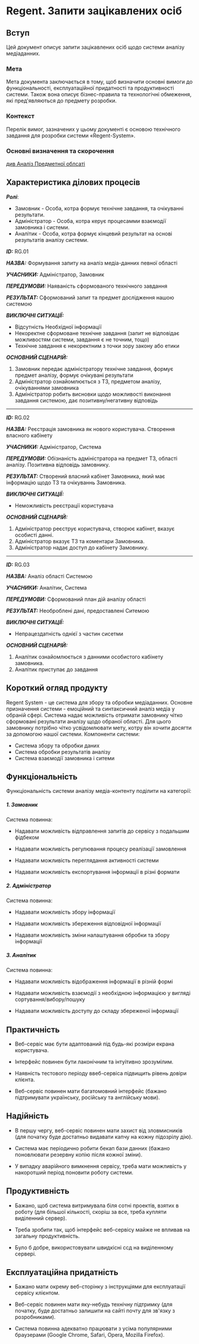 # Regent. Запити зацікавлених осіб

## Вступ

Цей документ описує запити зацікавлених осіб щодо системи аналізу медіаданних.

### Мета 

Мета документа заключається в тому, щоб визначити основні вимоги до функціональності, експлуатаційної придатності та продуктивності системи. Також вона описує бізнес-правила та технологічні обмеження, які пред'являються до предмету розробки.  

### Контекст

Перелік вимог, зазначених у цьому документі є основою технічного завдання для розробки системи «Regent-System».

### Основні визначення та скорочення

[див Аналіз Предметної облсаті](requirements/state_of_art.md)


## Характеристика ділових процесів

***Ролі***:
   - Замовник - Особа, котра формує технічне завдання, та очікуванні результати.
   - Адміністратор - Особа, котра керує процесамми взаємодії замовника і системи.  
   - Аналітик - Особа, котра формує кінцевий результат на основі результатів аналізу системи.
   
***ID:***  RG.01
    
***НАЗВА:*** Формування запиту на аналіз медіа-данних певної області
    
***УЧАСНИКИ:*** Адміністратор, Замовник

***ПЕРЕДУМОВИ:*** Наяваність сформованого технічного завдання

***РЕЗУЛЬТАТ:*** Сформований запит та предмет дослідження нашою системою

***ВИКЛЮЧНІ СИТУАЦІЇ:***
 - Відсутність Необхідної інформації
 - Некоректне сформоване технічне завдання (запит не відповідає можливостям системи, завдання є не точним, тощо)
 - Технічне завдання є некоректним з точки зору закону або етики

***ОСНОВНИЙ СЦЕНАРІЙ:***

 1. Замовник передає адміністратору технічне завдання, формує предмет аналізу, формує очікувані результати
 2. Адміністратор ознайомлюється з ТЗ, предметом аналізу, очікуваннями замовника
 3. Адміністратор робить висновки щодо можливості виконання завдання системою, дає позитивну/негативну відповідь
 
------------
 
***ID:***  RG.02
    
***НАЗВА:*** Реєстрація замовника як нового користувача. Створення власного кабінету
    
***УЧАСНИКИ:*** Адміністратор, Система

***ПЕРЕДУМОВИ:*** Обізнаність адміністратора на предмет ТЗ, області аналізу. Позитивна відповідь замовнику.

***РЕЗУЛЬТАТ:*** Створений власний кабінет Замовника, який має інформацію щодо ТЗ та очікуваннь Замовника.

***ВИКЛЮЧНІ СИТУАЦІЇ:***
 - Неможливість реєстрації користувача
 
***ОСНОВНИЙ СЦЕНАРІЙ:***

 1. Адміністратор реєструє користувача, створює кабінет, вказує особисті данні.
 2. Адміністратор вказує ТЗ та коментари Замовника.
 3. Адміністратор надає доступ до кабінету Замовнику.

------------

***ID:***  RG.03
    
***НАЗВА:*** Аналіз області Системою
    
***УЧАСНИКИ:*** Аналітик, Система

***ПЕРЕДУМОВИ:*** Сформований план дій аналізу області

***РЕЗУЛЬТАТ:*** Необроблені дані, предоставлені Ситемою

***ВИКЛЮЧНІ СИТУАЦІЇ:***

 - Непрацездатність однієї з частин сисетми
 
***ОСНОВНИЙ СЦЕНАРІЙ:***

 1. Аналітик ознайомлюється з данними особистого кабінету замовника.
 2. Аналітик приступає до завдання
 
## Короткий огляд продукту

Regent System - це система для збору та обробки медіаданних. Основне призначення системи - емоційний та синтаксичний аналіз медіа у обраній сфері. Система надає можливість отримати замовнику чітко сформовані результати аналізу щодо обраної області. Для цього замовнику потрібно чітко усвідомлювати мету, котру він хочити досягти за допомогою нашої системи. Компоненти системи:
 - Система збору та обробки даних
 - Система обробки результатів аналізу
 - Система взаємодії замовника і ситеми

## Функціональність

Функціональність системи аналізу медіа-контенту поділити на категорії:

##### 1. Замовник

Система повинна:

- Надавати можливість відправлення запитів до сервісу з подальшим фідбеком

- Надавати можливість регулювання процесу реалізації замовлення

- Надавати можливість переглядання активності системи

- Надавати можливість експортування інформації в різні формати

##### 2. Адміністратор
 
Система повинна:

- Надавати можливість збору інформації

- Надавати можливість збереження відповідної інформації

- Надавати можливість зміни налаштування обробки та збору інформації
    
##### 3. Аналітик

Система повинна:

- Надавати можливість відображення інформації в різній формі

- Надавати можливість взаємодії з необхідною інформацією у вигляді сортування/вибору/пошуку

- Надавати можливість доступу до складу збереженої інформації

## Практичність

- Веб-сервіс має бути адаптований під будь-які розміри екрана користувача.  

- Інтерфейс повинен бути лаконічним та інтуітивно зрозумілим.

- Наявність тестового періоду ввеб-сервіса підвищить рівень довіри клієнта.

- Веб-сервіс повинен мати багатомовний інтерфейс (бажано підтримувати українську, російську та англійську мови). 

## Надійність

- В першу чергу, веб-сервіс повинен мати захист від зловмисників (для початку буде достатньо видавати капчу на кожну підозрілу дію).  

- Система має періодично робити бекап бази данних (бажано поновлювати резервну копію після кожної зміни).

- У випадку аварійного вимкнення сервісу, треба мати можливість у накоротший період поновити роботу системи.


## Продуктивність

- Бажано, щоб система витримувала біля сотні проектів, взятих в роботу (для більшої кількості, скоріш за все, треба купляти виділенний сервер).

- Треба зробити так, щоб інтерфейс веб-сервісу майже не впливав на загальну продуктивність.

- Було б добре, використовувати швидкісні ссд на виділенному сервері. 

## Експлуатаційна придатність

- Бажано мати окрему веб-сторінку з інструкціями для експлуатації сервісу клієнтом.  

- Веб-сервіс повинен мати яку-небудь технічну підтримку (для початку, буде достатньо залишити на сайті почту для зв'язку з розробниками).

- Система повинна адекватно працювати з усіма популярними браузерами (Google Chrome, Safari, Opera, Mozilla Firefox).
